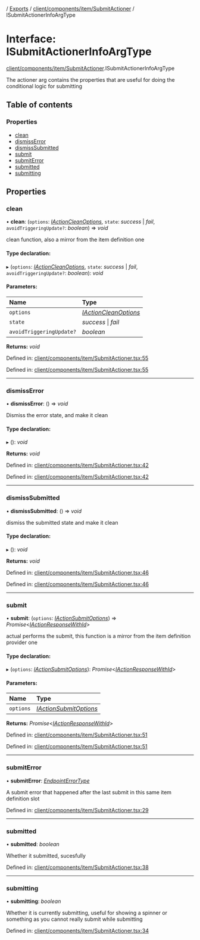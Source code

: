 [](../README.md) / [Exports](../modules.md) / [client/components/item/SubmitActioner](../modules/client_components_item_submitactioner.md) / ISubmitActionerInfoArgType

# Interface: ISubmitActionerInfoArgType

[client/components/item/SubmitActioner](../modules/client_components_item_submitactioner.md).ISubmitActionerInfoArgType

The actioner arg contains the properties that are useful
for doing the conditional logic for submitting

## Table of contents

### Properties

- [clean](client_components_item_submitactioner.isubmitactionerinfoargtype.md#clean)
- [dismissError](client_components_item_submitactioner.isubmitactionerinfoargtype.md#dismisserror)
- [dismissSubmitted](client_components_item_submitactioner.isubmitactionerinfoargtype.md#dismisssubmitted)
- [submit](client_components_item_submitactioner.isubmitactionerinfoargtype.md#submit)
- [submitError](client_components_item_submitactioner.isubmitactionerinfoargtype.md#submiterror)
- [submitted](client_components_item_submitactioner.isubmitactionerinfoargtype.md#submitted)
- [submitting](client_components_item_submitactioner.isubmitactionerinfoargtype.md#submitting)

## Properties

### clean

• **clean**: (`options`: [*IActionCleanOptions*](client_providers_item.iactioncleanoptions.md), `state`: *success* \| *fail*, `avoidTriggeringUpdate?`: *boolean*) => *void*

clean function, also a mirror from the item definition one

#### Type declaration:

▸ (`options`: [*IActionCleanOptions*](client_providers_item.iactioncleanoptions.md), `state`: *success* \| *fail*, `avoidTriggeringUpdate?`: *boolean*): *void*

#### Parameters:

Name | Type |
:------ | :------ |
`options` | [*IActionCleanOptions*](client_providers_item.iactioncleanoptions.md) |
`state` | *success* \| *fail* |
`avoidTriggeringUpdate?` | *boolean* |

**Returns:** *void*

Defined in: [client/components/item/SubmitActioner.tsx:55](https://github.com/onzag/itemize/blob/55e63f2c/client/components/item/SubmitActioner.tsx#L55)

Defined in: [client/components/item/SubmitActioner.tsx:55](https://github.com/onzag/itemize/blob/55e63f2c/client/components/item/SubmitActioner.tsx#L55)

___

### dismissError

• **dismissError**: () => *void*

Dismiss the error state, and make it clean

#### Type declaration:

▸ (): *void*

**Returns:** *void*

Defined in: [client/components/item/SubmitActioner.tsx:42](https://github.com/onzag/itemize/blob/55e63f2c/client/components/item/SubmitActioner.tsx#L42)

Defined in: [client/components/item/SubmitActioner.tsx:42](https://github.com/onzag/itemize/blob/55e63f2c/client/components/item/SubmitActioner.tsx#L42)

___

### dismissSubmitted

• **dismissSubmitted**: () => *void*

dismiss the submitted state and make it clean

#### Type declaration:

▸ (): *void*

**Returns:** *void*

Defined in: [client/components/item/SubmitActioner.tsx:46](https://github.com/onzag/itemize/blob/55e63f2c/client/components/item/SubmitActioner.tsx#L46)

Defined in: [client/components/item/SubmitActioner.tsx:46](https://github.com/onzag/itemize/blob/55e63f2c/client/components/item/SubmitActioner.tsx#L46)

___

### submit

• **submit**: (`options`: [*IActionSubmitOptions*](client_providers_item.iactionsubmitoptions.md)) => *Promise*<[*IActionResponseWithId*](client_providers_item.iactionresponsewithid.md)\>

actual performs the submit, this function is a mirror from the
item definition provider one

#### Type declaration:

▸ (`options`: [*IActionSubmitOptions*](client_providers_item.iactionsubmitoptions.md)): *Promise*<[*IActionResponseWithId*](client_providers_item.iactionresponsewithid.md)\>

#### Parameters:

Name | Type |
:------ | :------ |
`options` | [*IActionSubmitOptions*](client_providers_item.iactionsubmitoptions.md) |

**Returns:** *Promise*<[*IActionResponseWithId*](client_providers_item.iactionresponsewithid.md)\>

Defined in: [client/components/item/SubmitActioner.tsx:51](https://github.com/onzag/itemize/blob/55e63f2c/client/components/item/SubmitActioner.tsx#L51)

Defined in: [client/components/item/SubmitActioner.tsx:51](https://github.com/onzag/itemize/blob/55e63f2c/client/components/item/SubmitActioner.tsx#L51)

___

### submitError

• **submitError**: [*EndpointErrorType*](../modules/base_errors.md#endpointerrortype)

A submit error that happened after the last submit in this same
item definition slot

Defined in: [client/components/item/SubmitActioner.tsx:29](https://github.com/onzag/itemize/blob/55e63f2c/client/components/item/SubmitActioner.tsx#L29)

___

### submitted

• **submitted**: *boolean*

Whether it submitted, sucesfully

Defined in: [client/components/item/SubmitActioner.tsx:38](https://github.com/onzag/itemize/blob/55e63f2c/client/components/item/SubmitActioner.tsx#L38)

___

### submitting

• **submitting**: *boolean*

Whether it is currently submitting, useful for showing a spinner or something
as you cannot really submit while submitting

Defined in: [client/components/item/SubmitActioner.tsx:34](https://github.com/onzag/itemize/blob/55e63f2c/client/components/item/SubmitActioner.tsx#L34)
